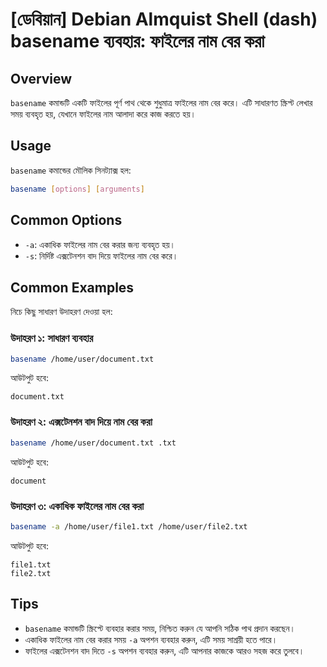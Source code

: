 # [ডেবিয়ান] Debian Almquist Shell (dash) basename ব্যবহার: ফাইলের নাম বের করা

## Overview
`basename` কমান্ডটি একটি ফাইলের পূর্ণ পাথ থেকে শুধুমাত্র ফাইলের নাম বের করে। এটি সাধারণত স্ক্রিপ্ট লেখার সময় ব্যবহৃত হয়, যেখানে ফাইলের নাম আলাদা করে কাজ করতে হয়।

## Usage
`basename` কমান্ডের মৌলিক সিনট্যাক্স হল:

```bash
basename [options] [arguments]
```

## Common Options
- `-a`: একাধিক ফাইলের নাম বের করার জন্য ব্যবহৃত হয়।
- `-s`: নির্দিষ্ট এক্সটেনশন বাদ দিয়ে ফাইলের নাম বের করে।

## Common Examples
নিচে কিছু সাধারণ উদাহরণ দেওয়া হল:

### উদাহরণ ১: সাধারণ ব্যবহার
```bash
basename /home/user/document.txt
```
আউটপুট হবে:
```
document.txt
```

### উদাহরণ ২: এক্সটেনশন বাদ দিয়ে নাম বের করা
```bash
basename /home/user/document.txt .txt
```
আউটপুট হবে:
```
document
```

### উদাহরণ ৩: একাধিক ফাইলের নাম বের করা
```bash
basename -a /home/user/file1.txt /home/user/file2.txt
```
আউটপুট হবে:
```
file1.txt
file2.txt
```

## Tips
- `basename` কমান্ডটি স্ক্রিপ্টে ব্যবহার করার সময়, নিশ্চিত করুন যে আপনি সঠিক পাথ প্রদান করছেন।
- একাধিক ফাইলের নাম বের করার সময় `-a` অপশন ব্যবহার করুন, এটি সময় সাশ্রয়ী হতে পারে। 
- ফাইলের এক্সটেনশন বাদ দিতে `-s` অপশন ব্যবহার করুন, এটি আপনার কাজকে আরও সহজ করে তুলবে।